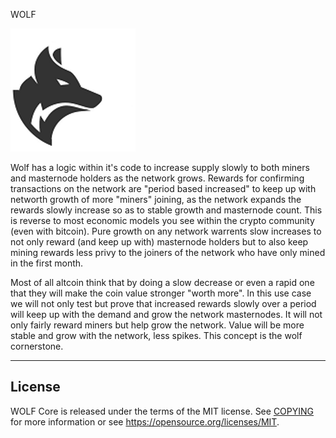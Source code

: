  WOLF

<img src="/src/qt/res/icons/wolf.png" alt="wolfpack"/>


Wolf has a logic within it's code to increase supply slowly to both miners and masternode holders as the network grows. Rewards for confirming transactions on the network are "period based increased" to keep up with networth growth of more "miners" joining, as the network expands the rewards slowly increase so as to stable growth and masternode count. This is reverse to most economic models you see within the crypto community (even with bitcoin). Pure growth on any network warrents slow increases to not only reward (and keep up with) masternode holders but to also keep mining rewards less privy to the joiners of the network who have only mined in the first month. 

Most of all altcoin think that by doing a slow decrease or even a rapid one that they will make the coin value stronger "worth more".
In this use case we will not only test but prove that increased rewards slowly over a period will keep up with the demand and grow the network masternodes.
It will not only fairly reward miners but help grow the network.
Value will be more stable and grow with the network, less spikes.
This concept is the wolf cornerstone.
------------        ---















License
-------

WOLF Core is released under the terms of the MIT license. See [COPYING](COPYING) for more
information or see https://opensource.org/licenses/MIT.


